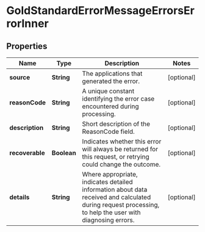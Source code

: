 

# GoldStandardErrorMessageErrorsErrorInner


## Properties

| Name | Type | Description | Notes |
|------------ | ------------- | ------------- | -------------|
|**source** | **String** | The applications that generated the error. |  [optional] |
|**reasonCode** | **String** | A unique constant identifying the error case encountered during processing. |  [optional] |
|**description** | **String** | Short description of the ReasonCode field. |  [optional] |
|**recoverable** | **Boolean** | Indicates whether this error will always be returned for this request, or retrying could change the outcome. |  [optional] |
|**details** | **String** | Where appropriate, indicates detailed information about data received and calculated during request processing, to help the user with diagnosing errors. |  [optional] |



